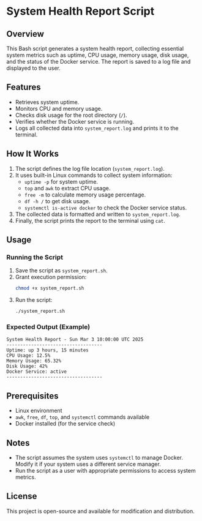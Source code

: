 # System Health Report Script

## Overview
This Bash script generates a system health report, collecting essential system metrics such as uptime, CPU usage, memory usage, disk usage, and the status of the Docker service. The report is saved to a log file and displayed to the user.

## Features
- Retrieves system uptime.
- Monitors CPU and memory usage.
- Checks disk usage for the root directory (`/`).
- Verifies whether the Docker service is running.
- Logs all collected data into `system_report.log` and prints it to the terminal.

## How It Works
1. The script defines the log file location (`system_report.log`).
2. It uses built-in Linux commands to collect system information:
   - `uptime -p` for system uptime.
   - `top` and `awk` to extract CPU usage.
   - `free -m` to calculate memory usage percentage.
   - `df -h /` to get disk usage.
   - `systemctl is-active docker` to check the Docker service status.
3. The collected data is formatted and written to `system_report.log`.
4. Finally, the script prints the report to the terminal using `cat`.

## Usage
### Running the Script
1. Save the script as `system_report.sh`.
2. Grant execution permission:
   ```bash
   chmod +x system_report.sh
   ```
3. Run the script:
   ```bash
   ./system_report.sh
   ```

### Expected Output (Example)
```
System Health Report - Sun Mar 3 10:00:00 UTC 2025
-----------------------------------
Uptime: up 3 hours, 15 minutes
CPU Usage: 12.5%
Memory Usage: 65.32%
Disk Usage: 42%
Docker Service: active
-----------------------------------
```

## Prerequisites
- Linux environment
- `awk`, `free`, `df`, `top`, and `systemctl` commands available
- Docker installed (for the service check)

## Notes
- The script assumes the system uses `systemctl` to manage Docker. Modify it if your system uses a different service manager.
- Run the script as a user with appropriate permissions to access system metrics.

## License
This project is open-source and available for modification and distribution.

